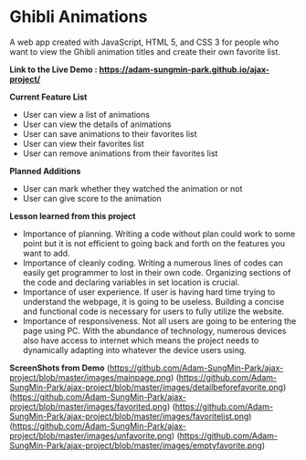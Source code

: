 # Ghibli Animations

A web app created with JavaScript, HTML 5, and CSS 3 for people who want to view the Ghibli animation titles and create their own favorite list.


**Link to the Live Demo : https://adam-sungmin-park.github.io/ajax-project/**

**Current Feature List**

* User can view a list of animations
* User can view the details of animations
* User can save animations to their favorites list
* User can view their favorites list
* User can remove animations from their favorites list

**Planned Additions**

* User can mark whether they watched the animation or not
* User can give score to the animation

**Lesson learned from this project**

* Importance of planning. Writing a code without plan could work to some point but it is not efficient to going back and forth on the features you want to add. 
* Importance of cleanly coding. Writing a numerous lines of codes can easily get programmer to lost in their own code. Organizing sections of the code and declaring variables in set location is crucial.
* Importance of user experience. If user is having hard time trying to understand the webpage, it is going to be useless. Building a concise and functional code is necessary for users to fully utilize the website.
* Importance of responsiveness. Not all users are going to be entering the page using PC. With the abundance of technology, numerous devices also have access to internet which means the project needs to dynamically adapting into whatever the device users using. 

**ScreenShots from Demo**
(https://github.com/Adam-SungMin-Park/ajax-project/blob/master/images/mainpage.png)
(https://github.com/Adam-SungMin-Park/ajax-project/blob/master/images/detailbeforefavorite.png)
(https://github.com/Adam-SungMin-Park/ajax-project/blob/master/images/favorited.png)
(https://github.com/Adam-SungMin-Park/ajax-project/blob/master/images/favoritelist.png)
(https://github.com/Adam-SungMin-Park/ajax-project/blob/master/images/unfavorite.png)
(https://github.com/Adam-SungMin-Park/ajax-project/blob/master/images/emptyfavorite.png)
